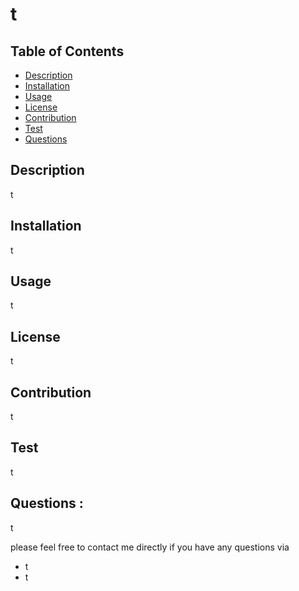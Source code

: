 # t
 
  ## Table of Contents
  * [Description](#Description)
  * [Installation](#installation)
  * [Usage](#usage)
  * [License](#license)
  * [Contribution](#contribution)
  * [Test](#test)
  * [Questions](#questions)

  ## Description
  t
  
  ## Installation
  t
  
  ## Usage
  t
  
  ## License
  t
  
  ## Contribution
  t
  
  ## Test
  t
 
  ## Questions :
  t

  please feel free to contact me directly if you have any questions via
  - t 
  - t
